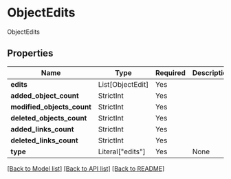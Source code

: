 # ObjectEdits

ObjectEdits

## Properties
| Name | Type | Required | Description |
| ------------ | ------------- | ------------- | ------------- |
**edits** | List[ObjectEdit] | Yes |  |
**added_object_count** | StrictInt | Yes |  |
**modified_objects_count** | StrictInt | Yes |  |
**deleted_objects_count** | StrictInt | Yes |  |
**added_links_count** | StrictInt | Yes |  |
**deleted_links_count** | StrictInt | Yes |  |
**type** | Literal["edits"] | Yes | None |


[[Back to Model list]](../../README.md#models-v1-link) [[Back to API list]](../../README.md#documentation-for-api-endpoints) [[Back to README]](../../README.md)
